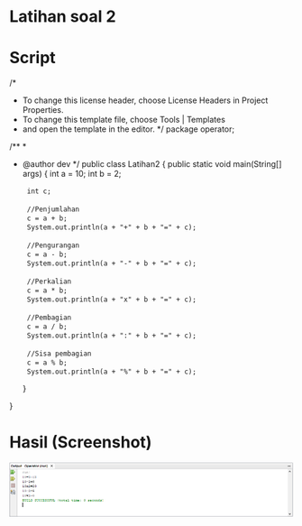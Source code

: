 # Latihan soal 2

# Script
/*
 * To change this license header, choose License Headers in Project Properties.
 * To change this template file, choose Tools | Templates
 * and open the template in the editor.
 */
package operator;

/**
 *
 * @author dev
 */
public class Latihan2 {
    public static void main(String[] args) {
        int a = 10;
        int b = 2;
        
        int c;
        
        //Penjumlahan
        c = a + b;
        System.out.println(a + "+" + b + "=" + c);
        
        //Pengurangan
        c = a - b;
        System.out.println(a + "-" + b + "=" + c);
        
        //Perkalian
        c = a * b;
        System.out.println(a + "x" + b + "=" + c);
        
        //Pembagian
        c = a / b;
        System.out.println(a + ":" + b + "=" + c);
        
        //Sisa pembagian
        c = a % b;
        System.out.println(a + "%" + b + "=" + c);
        
    }
    
}

# Hasil (Screenshot)

![Alt Text](https://github.com/NextDvn/Jobsheet-Operator/blob/master/Capture.PNG)
